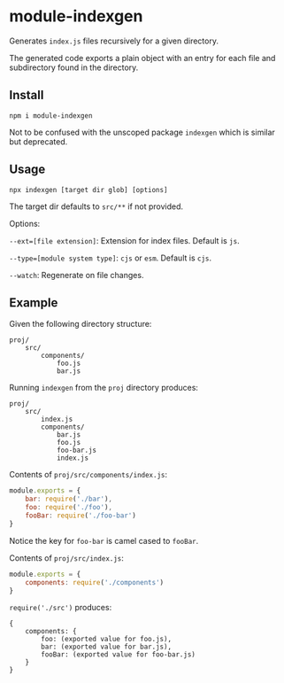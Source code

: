 # module-indexgen

Generates `index.js` files recursively for a given directory.

The generated code exports a plain object with an entry for each file and subdirectory found in the directory.

## Install

`npm i module-indexgen`

Not to be confused with the unscoped package `indexgen` which is similar but deprecated.

## Usage

`npx indexgen [target dir glob] [options]`

The target dir defaults to `src/**` if not provided.

Options:

`--ext=[file extension]`: Extension for index files. Default is `js`.

`--type=[module system type]`: `cjs` or `esm`. Default is `cjs`.

`--watch`: Regenerate on file changes.

## Example

Given the following directory structure:

```
proj/
    src/
        components/
            foo.js
            bar.js
```

Running `indexgen` from the `proj` directory produces:

```
proj/
    src/
        index.js
        components/
            bar.js
            foo.js
            foo-bar.js
            index.js
```

Contents of `proj/src/components/index.js`:

```js
module.exports = {
    bar: require('./bar'),
    foo: require('./foo'),    
    fooBar: require('./foo-bar')
}
```

Notice the key for `foo-bar` is camel cased to `fooBar`.

Contents of `proj/src/index.js`:

```js
module.exports = {
    components: require('./components')
}
```

`require('./src')` produces:

```
{
    components: {
        foo: (exported value for foo.js),
        bar: (exported value for bar.js),
        fooBar: (exported value for foo-bar.js)
    }
}
```
